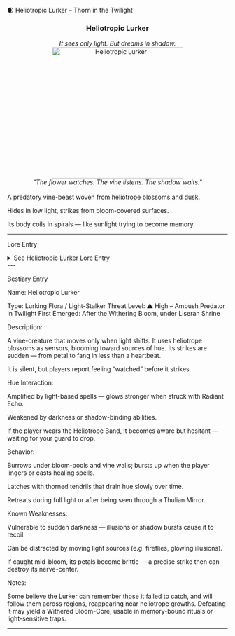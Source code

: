 🌒 Heliotropic Lurker – Thorn in the Twilight

<div align="center">
  <h3>Heliotropic Lurker</h3>  
  <i>It sees only light. But dreams in shadow.</i><br>  
  <img src="../../assets/monsters/heliotropic-lurker.png" alt="Heliotropic Lurker" width="300"><br>  
  <i>"The flower watches. The vine listens. The shadow waits."</i><br><br>  
</div>A predatory vine-beast woven from heliotrope blossoms and dusk.

Hides in low light, strikes from bloom-covered surfaces.

Its body coils in spirals — like sunlight trying to become memory.



---

Lore Entry

<details><summary>See Heliotropic Lurker Lore Entry</summary>Lore Entry: From the Garden Notes of the Liseran Caretaker

> “The lilies grieve when it feeds. They know it was once part of them.”



> The Heliotropic Lurker was not planted. It grew from sorrow, a vine that refused to wither when the sun set on its garden.



> It stalks by scent, by shadow-angle, by memory of warmth. It never hunts in full light, but flares when dawn rises — a final hunger before retreat.



> Some say it only appears to those carrying heliotrope — the band, the bloom, or the guilt. Others believe it is drawn to unresolved farewells.



> If it sees you, it won’t chase.



> It will wait.



> — Liseran Caretaker, beneath the Weeping Lilies



</details>
---

Bestiary Entry

Name:	Heliotropic Lurker

Type:	Lurking Flora / Light-Stalker
Threat Level:	⚠️ High – Ambush Predator in Twilight
First Emerged:	After the Withering Bloom, under Liseran Shrine


Description:

A vine-creature that moves only when light shifts. It uses heliotrope blossoms as sensors, blooming toward sources of hue. Its strikes are sudden — from petal to fang in less than a heartbeat.

It is silent, but players report feeling “watched” before it strikes.

Hue Interaction:

Amplified by light-based spells — glows stronger when struck with Radiant Echo.

Weakened by darkness or shadow-binding abilities.

If the player wears the Heliotrope Band, it becomes aware but hesitant — waiting for your guard to drop.


Behavior:

Burrows under bloom-pools and vine walls; bursts up when the player lingers or casts healing spells.

Latches with thorned tendrils that drain hue slowly over time.

Retreats during full light or after being seen through a Thulian Mirror.


Known Weaknesses:

Vulnerable to sudden darkness — illusions or shadow bursts cause it to recoil.

Can be distracted by moving light sources (e.g. fireflies, glowing illusions).

If caught mid-bloom, its petals become brittle — a precise strike then can destroy its nerve-center.


Notes:

Some believe the Lurker can remember those it failed to catch, and will follow them across regions, reappearing near heliotrope growths.
Defeating it may yield a Withered Bloom-Core, usable in memory-bound rituals or light-sensitive traps.


---


